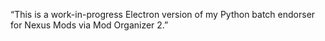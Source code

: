 “This is a work-in-progress Electron version of my Python batch endorser for Nexus Mods via Mod Organizer 2.”